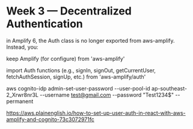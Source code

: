 # Week 3 — Decentralized Authentication

in Amplify 6, the Auth class is no longer exported from aws-amplify. Instead, you:

keep Amplify (for configure) from 'aws-amplify'

import Auth functions (e.g., signIn, signOut, getCurrentUser, fetchAuthSession, signUp, etc.) from 'aws-amplify/auth'



aws cognito-idp admin-set-user-password --user-pool-id ap-southeast-2_Xrwr8nr3L --username test@gmail.com --password "Test1234$" --permanent

https://aws.plainenglish.io/how-to-set-up-user-auth-in-react-with-aws-amplify-and-cognito-73c3072971fc